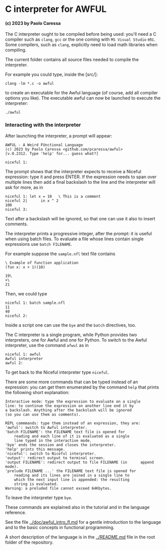 # C interpreter for AWFUL

#### (c) 2023 by Paolo Caressa

The C interpreter ought to be compiled before being used: you'll need a C compiler such as `clang`, `gcc` or the one coming with `MS Visual Studio` etc. Some compilers, such as `clang`, explicitly need to load math libraries when compiling.

The current folder contains all source files needed to compile the interpreter.

For example you could type, inside the [src/]:

    clang -lm *.c -o awful

to create an executable for the Awful language (of course, add all compiler options you like). The executable awful can now be launched to execute the interpreter:

    ./awful

### Interacting with the interpreter

After launching the interpreter, a prompt will appear:

    AWFUL - A Weird FUnctional Language
    (c) 2023 by Paolo Caressa <github.com/pcaressa/awful>
    [v.0.2312. Type 'help' for... guess what?]

    niceful 1: 

The prompt shows that the interpreter expects to receive a Niceful expression: type it and press ENTER. If the expression needs to span over multiple lines then add a final backslash to the line and the interpreter will ask for more, as in

    niceful 1: let x = 10   \ This is a comment
    niceful 2|      in x ^ 2
    100
    niceful 3:

Text after a backslash will be ignored, so that one can use it also to insert comments.

The interpreter prints a progressive integer, after the prompt: it is useful when using batch files. To evaluate a file whose lines contain single expressions use `batch FILENAME`.

For example suppose the `sample.nfl` text file contains

    \ Example of function application
    (fun x: x + 1)(10)

    19\
    +\
    21

Then, we could type

    niceful 1: batch sample.nfl
    11
    40
    niceful 2:

Inside a script one can use the `bye` and the `batch` directives, too.

The C interpreter is a single program, while Python provides two interpreters, one for Awful and one for Python. To switch to the Awful interpreter, use the command `afwul` as in

    niceful 1: awful
    Awful interpreter
    awful 2:

To get back to the Niceful interpreter type `niceful`.

There are some more commands that can be typed instead of an expression: you can get them enumerated by the command `help` that prints the following short explanation:

    Interactive mode: type the expression to evaluate on a single
    line: to continue the expression on another line end it by
    a backslash. Anything after the backslash will be ignored
    (so you can use them as comments).

    REPL commmands: type them instead of an expression, they are:
    'awful': switch to Awful interpreter.
    'batch FILENAME': the FILENAME text file is opened for
        reading and each line of it is evaluated as a single
        line typed in the interactive mode.
    'bye' ends the session and closes the interpreter.
    'help' prints this message.
    'niceful': switch to Niceful interpreter.
    'output': redirect output to terminal screen.
    'output FILENAME': redirect output to file FILENAME (in      append mode).
    'prelude FILENAME ...' the FILENAME text file is opened for
        reading and its lines are joined in a single line to
        which the next input line is appended: the resulting
        string is evaluated.
    Warning: a preluded file cannot exceed 64Kbytes.

To leave the interpreter type `bye`.

These commands are explained also in the tutorial and in the language reference.

See the file [../doc/awful_intro_fl.md](../doc/awful_intro_fl.md) for a gentle introduction to the language and to the basic concepts in functional programming.

A short description of the language is in the [../README.md](../README.md) file in the root folder of the repository.
